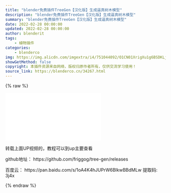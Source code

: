 ```yaml
---
title: "blender免费插件TreeGen【汉化版】生成逼真树木模型"
description: "blender免费插件TreeGen【汉化版】生成逼真树木模型"
summary: "blender免费插件TreeGen【汉化版】生成逼真树木模型"
date: 2022-02-28 00:00:00
updated: 2022-02-28 00:00:00
author: blenderit
tags: 
    - 植物插件
categories:
    - blenderco
img: https://img.alicdn.com/imgextra/i4/751044092/O1CN01XrigXu1g6BSDKLjl5_!!751044092.png
showGetMethod: false
copyright: 本插件资源来自网络，版权归原作者所有，仅供交流学习使用！
source_link: https://blenderco.cn/34267.html
---
```


{% raw %}
<p><iframe src="//player.bilibili.com/player.html?aid=424311191&amp;bvid=BV1F3411j71q&amp;cid=516189865&amp;page=1" frameborder="no" scrolling="no" allowfullscreen="allowfullscreen"> </iframe></p><p>转载上面UP视频的，教程可以到up主要查看</p><p>github地址： https://github.com/friggog/tree-gen/releases</p><p>百度云： https://pan.baidu.com/s/1oA4K4hJUPrW6BlkwBBdMLw 提取码: 3j4x</p>
<div style="display: none">blenderco</div>
{% endraw %}